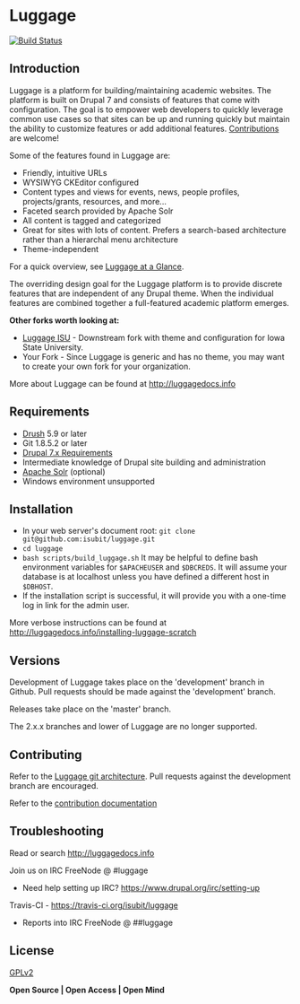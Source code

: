 Luggage
=========
[![Build Status](https://travis-ci.org/isubit/luggage.svg?branch=master "Build Status")](http://travis-ci.org/isubit/luggage)

Introduction
-------------------
Luggage is a platform for building/maintaining academic websites. The platform is built on Drupal 7 and consists of features that come with configuration. The goal is to empower web developers to quickly leverage common use cases so that sites can be up and running quickly but maintain the ability to customize features or add additional features. [Contributions](http://luggagedocs.info/contributing) are welcome!

Some of the features found in Luggage are:

* Friendly, intuitive URLs
* WYSIWYG CKEditor configured
* Content types and views for events, news, people profiles, projects/grants, resources, and more...
* Faceted search provided by Apache Solr
* All content is tagged and categorized
* Great for sites with lots of content. Prefers a search-based architecture rather than a hierarchal menu architecture
* Theme-independent

For a quick overview, see [Luggage at a Glance](http://www.biology-it.iastate.edu/luggage_doc/luggage-glance).

The overriding design goal for the Luggage platform is to provide discrete features that are independent of any Drupal theme. When the individual features are combined together a full-featured academic platform emerges.

**Other forks worth looking at:**

* [Luggage ISU](http://github.com/isubit/luggage_isu) - Downstream fork with theme and configuration for Iowa State University.
* Your Fork - Since Luggage is generic and has no theme, you may want to create your own fork for your organization.

More about Luggage can be found at http://luggagedocs.info

Requirements
-----------------
* [Drush](http://www.drush.org/) 5.9 or later
* Git 1.8.5.2 or later
* [Drupal 7.x Requirements](https://www.drupal.org/requirements)
* Intermediate knowledge of Drupal site building and administration
* [Apache Solr](http://lucene.apache.org/solr/) (optional)
* Windows environment unsupported

Installation
--------------
* In your web server's document root: `git clone git@github.com:isubit/luggage.git` 
* `cd luggage`
* `bash scripts/build_luggage.sh` It may be helpful to define bash environment variables for `$APACHEUSER` and `$DBCREDS`. It will assume your database is at localhost unless you have defined a different host in `$DBHOST`.
* If the installation script is successful, it will provide you with a one-time log in link for the admin user.

More verbose instructions can be found at http://luggagedocs.info/installing-luggage-scratch

Versions
----
Development of Luggage takes place on the 'development' branch in Github. Pull requests should be made against the 'development' branch.

Releases take place on the 'master' branch. 

The 2.x.x branches and lower of Luggage are no longer supported.

Contributing
----

Refer to the [Luggage git architecture](http://www.biology-it.iastate.edu/luggage_doc/comprehensive-code-flow-management). Pull requests against the development branch are encouraged.

Refer to the [contribution documentation](http://www.biology-it.iastate.edu/luggage_doc/luggage-development)

Troubleshooting
----
Read or search http://luggagedocs.info

Join us on IRC FreeNode @ #luggage
* Need help setting up IRC? https://www.drupal.org/irc/setting-up

Travis-CI - https://travis-ci.org/isubit/luggage
* Reports into IRC FreeNode @  ##luggage

License
----
[GPLv2](http://www.gnu.org/licenses/gpl-2.0.html)


**Open Source | Open Access | Open Mind**
